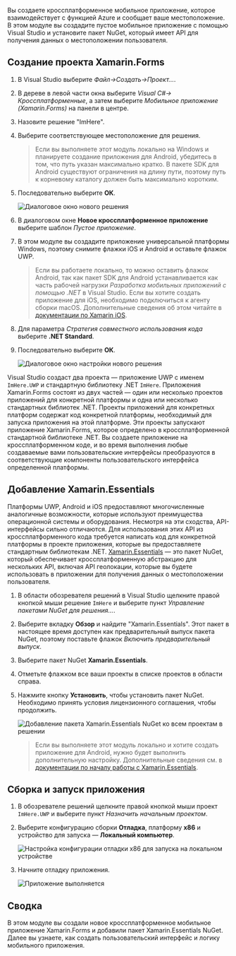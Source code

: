 Вы создаете кроссплатформенное мобильное приложение, которое взаимодействует с функцией Azure и сообщает ваше местоположение. В этом модуле вы создадите пустое мобильное приложение с помощью Visual Studio и установите пакет NuGet, который имеет API для получения данных о местоположении пользователя.

## <a name="create-the-xamarinforms-project"></a>Создание проекта Xamarin.Forms

1. В Visual Studio выберите *Файл->Создать->Проект...*.

2. В дереве в левой части окна выберите *Visual C#-> Кроссплатформенные*, а затем выберите *Мобильное приложение (Xamarin.Forms)* на панели в центре.

3. Назовите решение "ImHere".

4. Выберите соответствующее местоположение для решения.

    > Если вы выполняете этот модуль локально на Windows и планируете создание приложения для Android, убедитесь в том, что путь указан максимально кратко. В пакете SDK для Android существуют ограничения на длину пути, поэтому путь к корневому каталогу должен быть максимально коротким.

5. Последовательно выберите **ОК**.

    ![Диалоговое окно нового решения](../media/2-new-solution-dialog.png)

6. В диалоговом окне **Новое кроссплатформенное приложение** выберите шаблон *Пустое приложение*.

7. В этом модуле вы создадите приложение универсальной платформы Windows, поэтому снимите флажки iOS и Android и оставьте флажок UWP.

    > Если вы работаете локально, то можно оставить флажок Android, так как пакет SDK для Android устанавливается как часть рабочей нагрузки *Разработка мобильных приложений с помощью .NET* в Visual Studio. Если вы хотите создать приложение для iOS, необходимо подключиться к агенту сборки macOS. Дополнительные сведения об этом читайте в [документации по Xamarin iOS](https://docs.microsoft.com/xamarin/ios/get-started/installation/windows/connecting-to-mac/).

8. Для параметра *Стратегия совместного использования кода* выберите **.NET Standard**.

9. Последовательно выберите **ОК**.

    ![Диалоговое окно настройки нового решения](../media/2-configure-solution-dialog.png)

Visual Studio создаст два проекта — приложение UWP с именем `ImHere.UWP` и стандартную библиотеку .NET `ImHere`. Приложения Xamarin.Forms состоят из двух частей — один или несколько проектов приложений для конкретной платформы и одна или несколько стандартных библиотек .NET. Проекты приложений для конкретных платформ содержат код конкретной платформы, необходимый для запуска приложения на этой платформе. Эти проекты запускают приложение Xamarin.Forms, которое определено в кроссплатформенной стандартной библиотеке .NET. Вы создаете приложение на кроссплатформенном коде, и во время выполнения любые создаваемые вами пользовательские интерфейсы преобразуются в соответствующие компоненты пользовательского интерфейса определенной платформы.

## <a name="adding-xamarinessentials"></a>Добавление Xamarin.Essentials

Платформы UWP, Android и iOS предоставляют многочисленные аналогичные возможности, которые используют преимущества операционной системы и оборудования. Несмотря на эти сходства, API-интерфейсы сильно отличаются. Для использования этих API из кроссплатформенного кода требуется написать код для конкретной платформы в проекте приложения, которые вы предоставляете стандартным библиотекам .NET. [Xamarin.Essentials](https://docs.microsoft.com/xamarin/essentials/) — это пакет NuGet, который обеспечивает кроссплатформенную абстракцию для нескольких API, включая API геолокации, которые вы будете использовать в приложении для получения данных о местоположении пользователя.

1. В области обозревателя решений в Visual Studio щелкните правой кнопкой мыши решение `ImHere` и выберите пункт *Управление пакетами NuGet для решения...*.

2. Выберите вкладку **Обзор** и найдите "Xamarin.Essentials". Этот пакет в настоящее время доступен как предварительный выпуск пакета NuGet, поэтому поставьте флажок *Включить предварительный выпуск*.

3. Выберите пакет NuGet **Xamarin.Essentials**.

4. Отметьте флажком все ваши проекты в списке проектов в области справа.

5. Нажмите кнопку **Установить**, чтобы установить пакет NuGet. Необходимо принять условия лицензионного соглашения, чтобы продолжить.

    ![Добавление пакета Xamarin.Essentials NuGet ко всем проектам в решении](../media/2-add-essentials-nuget.png)

    > Если вы выполняете этот модуль локально и хотите создать приложение для Android, нужно будет выполнить дополнительную настройку. Дополнительные сведения см. в [документации по началу работы с Xamarin.Essentials](https://docs.microsoft.com/xamarin/essentials/get-started?context=xamarin%2Fios&tabs=windows%2Candroid).

## <a name="building-and-running-the-app"></a>Сборка и запуск приложения

1. В обозревателе решений щелкните правой кнопкой мыши проект `ImHere.UWP` и выберите пункт *Назначить начальным проектом*.

2. Выберите конфигурацию сборки **Отладка**, платформу **x86** и устройство для запуска — **Локальный компьютер**.

    ![Настройка конфигурации отладки x86 для запуска на локальном устройстве](../media/2-debug-configuration.png)

3. Начните отладку приложения.

    ![Приложение выполняется](../media/2-debuging-app.png)

## <a name="summary"></a>Сводка

В этом модуле вы создали новое кроссплатформенное мобильное приложение Xamarin.Forms и добавили пакет Xamarin.Essentials NuGet. Далее вы узнаете, как создать пользовательский интерфейс и логику мобильного приложения.